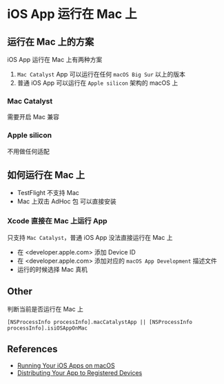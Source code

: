 # iOS App 运行在 Mac 上

## 运行在 Mac 上的方案

iOS App 运行在 Mac 上有两种方案

1. `Mac Catalyst` App 可以运行在任何 `macOS Big Sur` 以上的版本
2. 普通 iOS App 可以运行在 `Apple silicon` 架构的 macOS 上

### Mac Catalyst

需要开启 Mac 兼容

### Apple silicon

不用做任何适配

## 如何运行在 Mac 上

* TestFlight 不支持 Mac
* Mac 上双击 AdHoc 包 可以直接安装

### Xcode 直接在 Mac 上运行 App

只支持 `Mac Catalyst`，普通 iOS App 没法直接运行在 Mac 上

* 在 <developer.apple.com> 添加 Device ID
* 在 <developer.apple.com> 添加对应的 `macOS App Development` 描述文件
* 运行的时候选择 Mac 真机

## Other

判断当前是否运行在 Mac 上

```
[NSProcessInfo processInfo].macCatalystApp || [NSProcessInfo processInfo].isiOSAppOnMac
```

## References

* [Running Your iOS Apps on macOS](https://developer.apple.com/documentation/apple-silicon/running-your-ios-apps-on-macos)
* [Distributing Your App to Registered Devices](https://developer.apple.com/documentation/xcode/distributing_your_app_to_registered_devices?language=objc)
